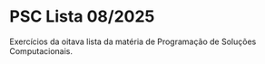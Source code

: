 # PSC Lista 08/2025

Exercícios da oitava lista da matéria de Programação de Soluções Computacionais.
